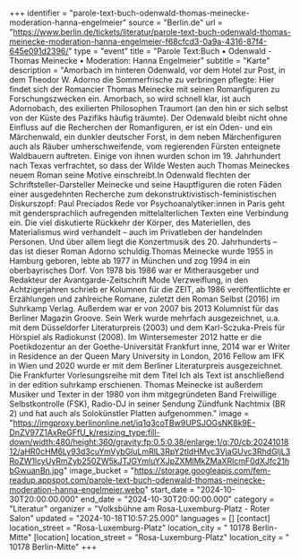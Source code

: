 +++
identifier = "parole-text-buch-odenwald-thomas-meinecke-moderation-hanna-engelmeier"
source = "Berlin.de"
url = "https://www.berlin.de/tickets/literatur/parole-text-buch-odenwald-thomas-meinecke-moderation-hanna-engelmeier-f68cfcd3-0a9a-4316-87f4-645e091d2396/"
type = "event"
title = "Parole Text:Buch • Odenwald - Thomas Meinecke • Moderation: Hanna Engelmeier"
subtitle = "Karte"
description = "Amorbach im hinteren Odenwald, vor dem Hotel zur Post, in dem Theodor W. Adorno die Sommerfrische zu verbringen pflegte: Hier findet sich der Romancier Thomas Meinecke mit seinen Romanfiguren zu Forschungszwecken ein. Amorbach, so wird schnell klar, ist auch Adornobach, des exilierten Philosophen Traumort (an den hin er sich selbst von der Küste des Pazifiks häufig träumte). Der Odenwald bleibt nicht ohne Einfluss auf die Recherchen der Romanfiguren, er ist ein Oden- und ein Märchenwald, ein dunkler deutscher Forst, in dem neben Märchenfiguren auch als Räuber umherschweifende, vom regierenden Fürsten enteignete Waldbauern auftreten. Einige von ihnen wurden schon im 19. Jahrhundert nach Texas verfrachtet, so dass der Wilde Westen auch Thomas Meineckes neuem Roman seine Motive einschreibt.In Odenwald flechten der Schriftsteller-Darsteller Meinecke und seine Hauptfiguren die roten Fäden einer ausgedehnten Recherche zum dekonstruktivistisch-feministischen Diskurszopf: Paul Preciados Rede vor Psychoanalytiker:innen in Paris geht mit gendersprachlich aufregenden mittelalterlichen Texten eine Verbindung ein. Die viel diskutierte Rückkehr der Körper, des Materiellen, des Materialismus wird verhandelt – auch im Privatleben der handelnden Personen. Und über allem liegt die Konzertmusik des 20. Jahrhunderts – das ist dieser Roman Adorno schuldig.Thomas Meinecke wurde 1955 in Hamburg geboren, lebte ab 1977 in München und zog 1994 in ein oberbayrisches Dorf. Von 1978 bis 1986 war er Mitherausgeber und Redakteur der Avantgarde-Zeitschrift Mode  Verzweiflung, in den Achtzigerjahren schrieb er Kolumnen für die ZEIT, ab 1986 veröffentlichte er Erzählungen und zahlreiche Romane, zuletzt den Roman Selbst (2016) im Suhrkamp Verlag. Außerdem war er von 2007 bis 2013 Kolumnist für das Berliner Magazin Groove. Sein Werk wurde mehrfach ausgezeichnet, u.a. mit dem Düsseldorfer Literaturpreis (2003) und dem Karl-Sczuka-Preis für Hörspiel als Radiokunst (2008). Im Wintersemester 2012 hatte er die Poetikdozentur an der Goethe-Universität Frankfurt inne, 2014 war er Writer in Residence an der Queen Mary University in London, 2016 Fellow am IFK in Wien und 2020 wurde er mit dem Berliner Literaturpreis ausgezeichnet. Die Frankfurter Vorlesungsreihe mit dem Titel Ich als Text ist anschließend in der edition suhrkamp erschienen. Thomas Meinecke ist außerdem Musiker und Texter in der 1980 von ihm mitgegründeten Band Freiwillige Selbstkontrolle (FSK), Radio-DJ in seiner Sendung Zündfunk Nachtmix (BR 2) und hat auch als Solokünstler Platten aufgenommen."
image = "https://imgproxy.berlinonline.net/iq1q3coTBw9UPSJOGsNK8k9E-DnZV97Z1AxReGFfU_k/resizing_type:fill-down/width:480/height:360/gravity:fp:0.5:0.38/enlarge:1/q:70/cb:2024101812/aHR0cHM6Ly93d3cuYmVybGluLmRlL3RpY2tldHMvc3VjaGUvc3RhdGljL3RoZW1lcyUyRmZyb250ZW5kJTJGYmluYXJpZXMlMkZMaXRlcmF0dXJfc21hbGwuanBn.jpg"
image_bucket = "https://storage.googleapis.com/fem-readup.appspot.com/parole-text-buch-odenwald-thomas-meinecke-moderation-hanna-engelmeier.webp"
start_date = "2024-10-30T20:00:00.000"
end_date = "2024-10-30T20:00:00.000"
category = "Literatur"
organizer = "Volksbühne am Rosa-Luxemburg-Platz - Roter Salon"
updated = "2024-10-18T10:57:25.000"
languages = []
[contact]
location_street = "Rosa-Luxemburg-Platz"
location_city = " 10178 Berlin-Mitte"
[location]
location_street = "Rosa-Luxemburg-Platz"
location_city = " 10178 Berlin-Mitte"
+++